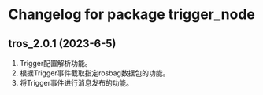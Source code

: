# Changelog for package trigger_node

tros_2.0.1 (2023-6-5)
------------------
1. Trigger配置解析功能。
2. 根据Trigger事件截取指定rosbag数据包的功能。
3. 将Trigger事件进行消息发布的功能。